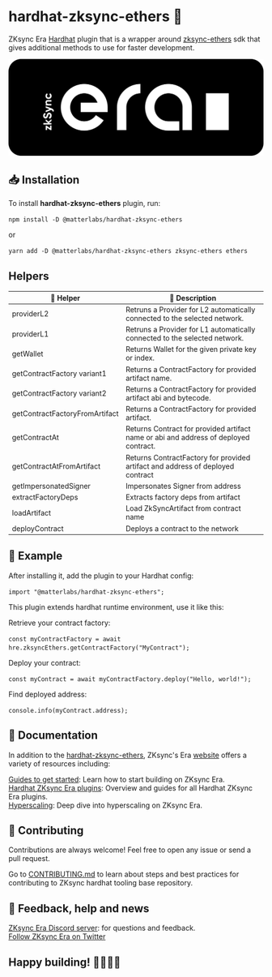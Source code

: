# hardhat-zksync-ethers 🚀

ZKsync Era [Hardhat](https://hardhat.org/) plugin that is a wrapper around [zksync-ethers](https://www.npmjs.com/package/zksync-ethers) sdk that gives additional methods to use for faster development.

![Era Logo](https://github.com/matter-labs/era-contracts/raw/main/eraLogo.svg)

## 📥 Installation

To install **hardhat-zksync-ethers** plugin, run:

`npm install -D @matterlabs/hardhat-zksync-ethers`

or

`yarn add -D @matterlabs/hardhat-zksync-ethers zksync-ethers ethers`

## Helpers

| 🙏 Helper                                     | 📄 Description                                                                                                |
|-----------------------------------------------|---------------------------------------------------------------------------------------------------------------|
| providerL2                                      | Retruns a Provider for L2 automatically connected to the selected network.                                           |
| providerL1                                      | Retruns a Provider for L1 automatically connected to the selected network.                                           |
| getWallet                                     | Returns Wallet for the given private key or index.                                                            |
| getContractFactory variant1                   | Returns a ContractFactory for provided artifact name.                                                         |
| getContractFactory variant2                   | Returns a ContractFactory for provided artifact abi and bytecode.                                             |
| getContractFactoryFromArtifact                | Returns a ContractFactory for provided artifact.                                                              |
| getContractAt                                 | Returns Contract for provided artifact name or abi and address of deployed contract.                          |
| getContractAtFromArtifact                     | Returns ContractFactory for provided artifact and address of deployed contract                                |
| getImpersonatedSigner                         | Impersonates Signer from address                                                                              |
| extractFactoryDeps                            | Extracts factory deps from artifact                                                                           |
| loadArtifact                                  | Load ZkSyncArtifact from contract name                                                                        |
| deployContract                                | Deploys a contract to the network                                                                             |

## 📖 Example

After installing it, add the plugin to your Hardhat config:

`import "@matterlabs/hardhat-zksync-ethers";`

This plugin extends hardhat runtime environment, use it like this:

Retrieve your contract factory:

`const myContractFactory = await hre.zksyncEthers.getContractFactory("MyContract");`

Deploy your contract: 

`const myContract = await myContractFactory.deploy("Hello, world!");`

Find deployed address:

`console.info(myContract.address);`

## 📝 Documentation

In addition to the [hardhat-zksync-ethers](https://era.zksync.io/docs/tools/hardhat/hardhat-zksync-ethers.html), ZKsync's Era [website](https://era.zksync.io/docs/) offers a variety of resources including:

[Guides to get started](https://era.zksync.io/docs/dev/building-on-zksync/hello-world.html): Learn how to start building on ZKsync Era.\
[Hardhat ZKsync Era plugins](https://era.zksync.io/docs/tools/hardhat/getting-started.html): Overview and guides for all Hardhat ZKsync Era plugins.\
[Hyperscaling](https://era.zksync.io/docs/reference/concepts/hyperscaling.html#what-are-hyperchains): Deep dive into hyperscaling on ZKsync Era.

## 🤝 Contributing

Contributions are always welcome! Feel free to open any issue or send a pull request.

Go to [CONTRIBUTING.md](https://github.com/matter-labs/hardhat-zksync/blob/main/.github/CONTRIBUTING.md) to learn about steps and best practices for contributing to ZKsync hardhat tooling base repository.  


## 🙌 Feedback, help and news

[ZKsync Era Discord server](https://join.zksync.dev/): for questions and feedback.\
[Follow ZKsync Era on Twitter](https://twitter.com/zksync)

## Happy building! 👷‍♀️👷‍♂️